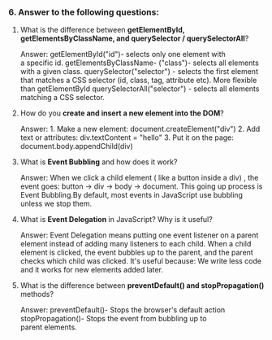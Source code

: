 
### 6. Answer to the following questions:

1. What is the difference between **getElementById, getElementsByClassName, and querySelector / querySelectorAll**?
   
    Answer: getElementById("id")- selects only one element with a specific id.
            getElementsByClassName- ("class")- selects all elements with a given class.
            querySelector("selector") - selects the first element that matches a CSS selector (id, class, tag, attribute etc). More flexible than getElementById
            querySelectorAll("selector") - selects all elements matching a CSS selector.
2. How do you **create and insert a new element into the DOM**?
   
    Answer: 1. Make a new element: document.createElement("div")
            2. Add text or attributes: div.textContent = "hello"
            3. Put it on the page: document.body.appendChild(div)
3. What is **Event Bubbling** and how does it work?
   
    Answer: When we click a child element ( like a button inside a div) , the event goes: button -> div -> body -> document. This going up process is Event Bubbling.By      default, most events in JavaScript use bubbling unless we stop them.
4. What is **Event Delegation** in JavaScript? Why is it useful?
   
    Answer: Event Delegation means putting one event listener on a parent element instead of adding many listeners to each child.
            When a child element is clicked, the event bubbles up to the parent, and the parent checks which child was clicked.
            It's useful because: We write less code and it works for new elements added later.
5. What is the difference between **preventDefault() and stopPropagation()** methods?
    
    Answer: preventDefault()- Stops the browser's default action
            stopPropagation()- Stops the event from bubbling up to parent elements.

